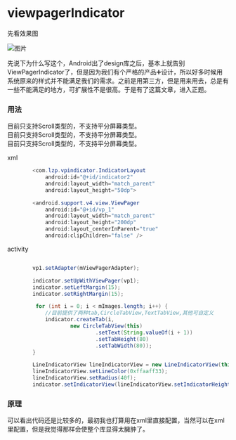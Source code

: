 # viewpagerIndicator

先看效果图

![图片](https://github.com/MoJieBlog/ARouterDemo/blob/master/vpindicator/video/QQ20190312-174647-HD.gif)

先说下为什么写这个，Android出了design库之后，基本上就告别ViewPagerIndicator了，但是因为我们有个严格的产品➕设计，所以好多时候用系统原来的样式并不能满足我们的需求。之前是用第三方，但是用来用去，总是有一些不能满足的地方，可扩展性不是很高。于是有了这篇文章，进入正题。

### 用法
目前只支持Scroll类型的，不支持平分屏幕类型。<br>
目前只支持Scroll类型的，不支持平分屏幕类型。<br>
目前只支持Scroll类型的，不支持平分屏幕类型。<br>

xml
```java
        <com.lzp.vpindicator.IndicatorLayout
            android:id="@+id/indicator2"
            android:layout_width="match_parent"
            android:layout_height="50dp">

        <android.support.v4.view.ViewPager
            android:id="@+id/vp_1"
            android:layout_width="match_parent"
            android:layout_height="200dp"
            android:layout_centerInParent="true"
            android:clipChildren="false" />
```

activity
```java

        vp1.setAdapter(mViewPagerAdapter);

        indicator.setUpWithViewPager(vp1);
        indicator.setLeftMargin(15);
        indicator.setRightMargin(15);

         for (int i = 0; i < mImages.length; i++) {
            //目前提供了两种tab,CircleTabView,TextTabView,其他可自定义
            indicator.createTab(i,
                    new CircleTabView(this)
                            .setText(String.valueOf(i + 1))
                            .setTabHeight(80)
                            .setTabWidth(80));
        }

        LineIndicatorView lineIndicatorView = new LineIndicatorView(this);
        lineIndicatorView.setLineColor(0xffaaff33);
        lineIndicatorView.setRadius(40f);
        indicator.setIndicatorView(lineIndicatorView.setIndicatorHeight(80).setIndicatorWidth(80), Gravity.CENTER);
```

### 原理
可以看出代码还是比较多的，最初我也打算用在xml里直接配置，当然可以在xml里配置，但是我觉得那样会使整个库显得太臃肿了。